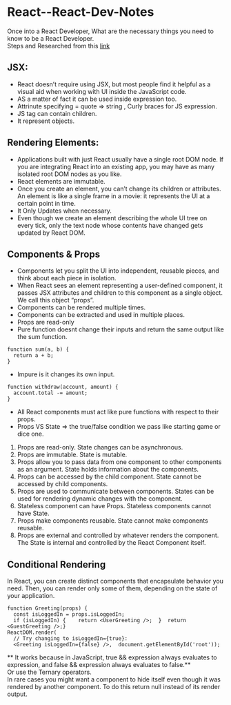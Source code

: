 # React--React-Dev-Notes

Once into a React Developer, What are the necessary things you need to know to be a React Developer.<br>
Steps and Researched from this [link](https://roadmap.sh/react)

## JSX:

- React doesn’t require using JSX, but most people find it helpful as a visual aid when working with UI inside the JavaScript code. 
- AS a matter of fact it can be used inside expression too.
- Attrinute specifying = quote => string , Curly braces for JS expression.
- JS tag can contain children.
- It represent objects.

## Rendering Elements:

- Applications built with just React usually have a single root DOM node. If you are integrating React into an existing app, you may have as many isolated root DOM nodes as you like.
- React elements are immutable.
- Once you create an element, you can’t change its children or attributes. An element is like a single frame in a movie: it represents the UI at a certain point in time.
- It Only Updates when necessary.
- Even though we create an element describing the whole UI tree on every tick, only the text node whose contents have changed gets updated by React DOM.

## Components & Props

- Components let you split the UI into independent, reusable pieces, and think about each piece in isolation.
- When React sees an element representing a user-defined component, it passes JSX attributes and children to this component as a single object. We call this object “props”.
- Components can be rendered multiple times.
- Components can be extracted and used in multiple places.
- Props are read-only
- Pure function doesnt change their inputs and return the same output like the sum function.
```
function sum(a, b) {
  return a + b;
}
```
- Impure is it changes its own input.
```
function withdraw(account, amount) {
  account.total -= amount;
}
```
- All React components must act like pure functions with respect to their props.
- Props VS State => the true/false condition we pass like starting game or dice one.

1. 	Props are read-only. 	State changes can be asynchronous.
2. 	Props are immutable. 	State is mutable.
3. 	Props allow you to pass data from one component to other components as an argument. 	State holds information about the components.
4. 	Props can be accessed by the child component. 	State cannot be accessed by child components.
5. 	Props are used to communicate between components. 	States can be used for rendering dynamic changes with the component.
6. 	Stateless component can have Props. 	Stateless components cannot have State.
7. 	Props make components reusable. 	State cannot make components reusable.
8. 	Props are external and controlled by whatever renders the component. 	The State is internal and controlled by the React Component itself.

## Conditional Rendering

In React, you can create distinct components that encapsulate behavior you need. Then, you can render only some of them, depending on the state of your application.

```
function Greeting(props) {
  const isLoggedIn = props.isLoggedIn;
  if (isLoggedIn) {    return <UserGreeting />;  }  return <GuestGreeting />;}
ReactDOM.render(
  // Try changing to isLoggedIn={true}:
  <Greeting isLoggedIn={false} />,  document.getElementById('root'));
  ```
  
 ** It works because in JavaScript, true && expression always evaluates to expression, and false && expression always evaluates to false.**<br>
 Or use the Ternary operators.<br>
 In rare cases you might want a component to hide itself even though it was rendered by another component. To do this return null instead of its render output.
 
  

